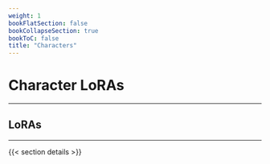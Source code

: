 ```yaml
---
weight: 1
bookFlatSection: false
bookCollapseSection: true
bookToC: false
title: "Characters"
---
```


<!--markdownlint-disable MD025 -->

# Character LoRAs

---

## LoRAs

---

{{< section details >}}
